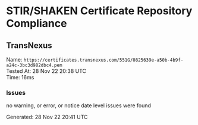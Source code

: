 # STIR/SHAKEN Certificate Repository Compliance

## TransNexus

Name: `https://certificates.transnexus.com/551G/0825639e-a50b-4b9f-a24c-3bc3d982dbc4.pem`\
Tested At: 28 Nov 22 20:38 UTC\
Time: 16ms

### Issues

no warning, or error, or notice date level issues were found

Generated: 28 Nov 22 20:41 UTC